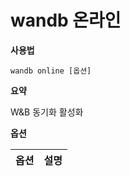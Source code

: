 
# wandb 온라인

**사용법**

`wandb online [옵션]`

**요약**

W&B 동기화 활성화

**옵션**

| **옵션** | **설명** |
| :--- | :--- |